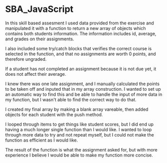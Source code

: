 # SBA_JavaScript


In this skill based assesment I used data provided from the exercise and manipulated it with a function to return a new array of objects which contains both students information. The information includes id, average, and grades on their assignments.

I also included some try/catch blocks that verifies the correct course is selected in the function, and that no assignments are worth 0 points, and therefore ungraded.

If a student has not completed an assignment because it is not due yet, it does not affect their average.

I knew there was one late assignment, and I manually calculated the points to be taken off and inputed that in my array construction.  I wanted to set up an automatic way to find this and be able to handle the input of more data in my function, but I wasn't able to find the correct way to do that.

I created my final array by making a blank array vareable, then added objects for each student with the push method.

I looped through items to get things like student scores, but I did end up having a much longer single function than I would like.  I wanted to loop through more data to try and not repeat myself, but I could not make the function as efficient as I would like.

The result of the function is what the  assignment asked for, but with more experience I believe I would be able to make my function more concise.